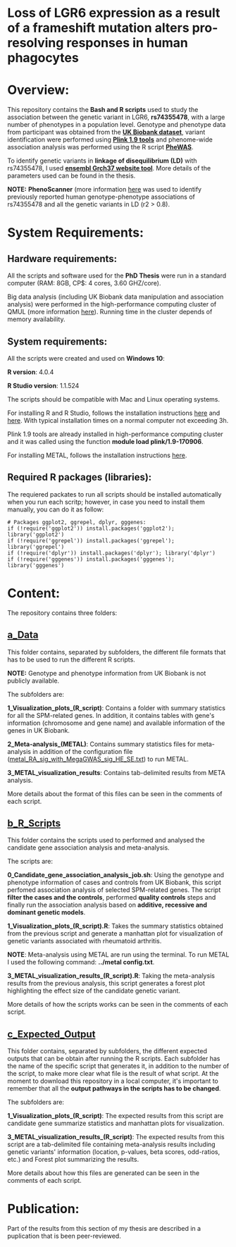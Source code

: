 # Loss of LGR6 expression as a result of a frameshift mutation alters pro-resolving responses in human phagocytes

# Overview: 

This repository contains the **Bash and R scripts** used to study the association between the genetic variant in LGR6, **rs74355478**, with a large number of phenotypes in a population level. Genotype and phenotype data from participant was obtained from the [**UK Biobank dataset**](https://www.ukbiobank.ac.uk/), variant identification were performed using [**Plink 1.9 tools**](https://www.cog-genomics.org/plink/) and phenome-wide association analysis was performed using the R script [**PheWAS**](https://github.com/PheWAS/PheWAS).

To identify genetic variants in **linkage of disequilibrium (LD)** with rs74355478, I used [**ensembl Grch37 website tool**](https://grch37.ensembl.org/Homo_sapiens/Tools/LD?db=core;tl=Gc01pnpSuyUdvsEo-8926382). More details of the parameters used can be found in the thesis.

**NOTE:** **PhenoScanner** (more information [here](http://www.phenoscanner.medschl.cam.ac.uk/) was used to identify previously reported human genotype-phenotype associations of rs74355478 and all the genetic variants in LD (r2 > 0.8).

# System Requirements: 

## Hardware requirements: 

All the scripts and software used for the **PhD Thesis** were run in a standard computer (RAM: 8GB, CP$: 4 cores, 3.60 GHZ/core). 

Big data analysis (including UK Biobank data manipulation and association analysis) were performed in the high-performance computing cluster of QMUL (more information [here](https://docs.hpc.qmul.ac.uk/)). Running time in the cluster depends of memory availability. 

## System requirements:

All the scripts were created and used on **Windows 10**:

**R version**: 4.0.4 

**R Studio version**: 1.1.524

The scripts should be compatible with Mac and Linux operating systems. 

For installing R and R Studio, follows the installation instructions [here](https://www.stats.bris.ac.uk/R/) and [here](https://www.rstudio.com/products/rstudio/download/). With typical installation times on a normal computer not exceeding 3h.

Plink 1.9 tools are already installed in high-performance computing cluster and it was called using the function **module load plink/1.9-170906**.

For installing METAL, follows the installation instructions [here](https://csg.sph.umich.edu/abecasis/metal/download/).  

## Required R packages (libraries): 

The requiered packates to run all scripts should be installed automatically when you run each scritp; however, in case you need to install them manually, you can do it as follow:

```
# Packages ggplot2, ggrepel, dplyr, gggenes:
if (!require('ggplot2')) install.packages('ggplot2'); library('ggplot2')
if (!require('ggrepel')) install.packages('ggrepel'); library('ggrepel')
if (!require('dplyr')) install.packages('dplyr'); library('dplyr')
if (!require('gggenes')) install.packages('gggenes'); library('gggenes')

```
# Content: 

The repository contains three folders: 

## [a_Data](https://github.com/eagomezc/CG-association-analysis-in-SPM-related-genes/tree/main/a_Data)

This folder contains, separated by subfolders, the different file formats that has to be used to run the different R scripts. 

**NOTE:** Genotype and phenotype information from UK Biobank is not publicly available. 

The subfolders are:

**1_Visualization_plots_(R_script)**: Contains a folder with summary statistics for all the SPM-related genes. In addition, it contains tables with gene's information (chromosome and gene name) and available information of the genes in UK Biobank. 

**2_Meta-analysis_(METAL)**: Contains summary statistics files for meta-analysis in addition of the configuration file ([metal_RA_sig_with_MegaGWAS_sig_HE_SE.txt](https://github.com/eagomezc/CG-association-analysis-in-SPM-related-genes/blob/main/a_Data/2_Meta-analysis_(METAL)/metal_RA_sig_with_MegaGWAS_sig_HE_SE.txt)) to run METAL.

**3_METAL_visualization_results**: Contains tab-delimited results from META analysis. 

More details about the format of this files can be seen in the comments of each script. 

## [b_R_Scripts](https://github.com/eagomezc/CG-association-analysis-in-SPM-related-genes/tree/main/b_R_Scripts)

This folder contains the scripts used to performed and analysed the candidate gene association analysis and meta-analysis. 

The scripts are: 

**0_Candidate_gene_association_analysis_job.sh**: Using the genotype and phenotype information of cases and controls from UK Biobank, this script perfomed association analysis of selected SPM-related genes. The script **filter the cases and the controls**, performed **quality controls** steps and finally run the association analysis based on **additive, recessive and dominant genetic models**. 

**1_Visualization_plots_(R_script).R**: Takes the summary statistics obtained from the previous script and generate a manhattan plot for visualization of genetic variants associated with rheumatoid arthritis.

**NOTE**: Meta-analysis using METAL are run using the terminal. To run METAL I used the following command: **../metal config.txt**. 

**3_METAL_visualization_results_(R_script).R**: Taking the meta-analysis results from the previous analysis, this script generates a forest plot highlighting the effect size of the candidate genetic variant.  

More details of how the scripts works can be seen in the comments of each script. 

## [c_Expected_Output](https://github.com/eagomezc/CG-association-analysis-in-SPM-related-genes/tree/main/c_Expected_Output)

This folder contains, separated by subfolders, the different expected outputs that can be obtain after running the R scripts. Each subfolder has the name of the specific script that generates it, in addition to the number of the script, to make more clear what file is the result of what script. At the moment to download this repository in a local computer, it's important to remember that all the **output pathways in the scripts has to be changed**.

The subfolders are:

**1_Visualization_plots_(R_script)**: The expected results from this script are candidate gene summarize statistics and manhattan plots for visualization. 

**3_METAL_visualization_results_(R_script)**: The expected results from this script are a tab-delimited file containing meta-analysis results including genetic variants' information (location, p-values, beta scores, odd-ratios, etc.) and Forest plot summarizing the results.  

More details about how this files are generated can be seen in the comments of each script. 

# Publication:

Part of the results from this section of my thesis are described in a puplication that is been peer-reviewed. 





